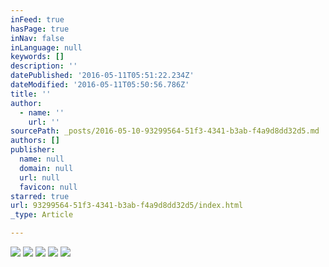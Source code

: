 ```yaml
---
inFeed: true
hasPage: true
inNav: false
inLanguage: null
keywords: []
description: ''
datePublished: '2016-05-11T05:51:22.234Z'
dateModified: '2016-05-11T05:50:56.786Z'
title: ''
author:
  - name: ''
    url: ''
sourcePath: _posts/2016-05-10-93299564-51f3-4341-b3ab-f4a9d8dd32d5.md
authors: []
publisher:
  name: null
  domain: null
  url: null
  favicon: null
starred: true
url: 93299564-51f3-4341-b3ab-f4a9d8dd32d5/index.html
_type: Article

---
```

![](https://the-grid-user-content.s3-us-west-2.amazonaws.com/93092d1d-5cd7-4ad7-8b08-6f1c704bd5c5.jpg)
![](https://the-grid-user-content.s3-us-west-2.amazonaws.com/2429dcfd-6a5d-4b55-9055-7442bd654fc9.jpg)
![](https://the-grid-user-content.s3-us-west-2.amazonaws.com/31762c5a-0bfc-430e-b449-f79636d54676.jpg)
![](https://the-grid-user-content.s3-us-west-2.amazonaws.com/7abf3a3c-642a-41dc-bec0-323094a4108d.jpg)
![](https://the-grid-user-content.s3-us-west-2.amazonaws.com/c34538dc-2abf-4b67-ae5c-6945aa2382fe.png)